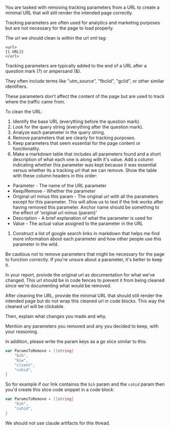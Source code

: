 You are tasked with removing tracking parameters from a URL to create a minimal URL that will still render the intended page correctly.

Tracking parameters are often used for analytics and marketing purposes but are not necessary for the page to load properly.

The url we should clean is within the url xml tag:

```
<url>
{{.URL}}
</url>
```

Tracking parameters are typically added to the end of a URL after a question mark (?) or ampersand (&).

They often include terms like "utm_source", "fbclid", "gclid", or other similar identifiers.

These parameters don't affect the content of the page but are used to track where the traffic came from.

To clean the URL:

1. Identify the base URL (everything before the question mark).
1. Look for the query string (everything after the question mark).
1. Analyze each parameter in the query string.
1. Remove parameters that are clearly for tracking purposes.
1. Keep parameters that seem essential for the page content or functionality.
1. Make a markdown table that includes all parameters found and a short description of what each one is along with it's value. Add a column indicating whether this parameter was kept because it was essential versus whether its a tracking url that we can remove. Show the table with these column headers in this order:

- Parameter - The name of the URL parameter
- Keep/Remove - Whether the parameter
- Original url minus this param - The original url with all the parameters except for this parameter.  This will allow us to test if the link works after having removed this parameter.  Anchor name should be something to the effect of 'original url minus {param}'
- Description - A brief explanation of what the parameter is used for
- Value - The actual value assigned to the parameter in the URL

1. Construct a list of google search links in markdown that helps me find more information about each parameter and how other people use this parameter in the wild.

Be cautious not to remove parameters that might be necessary for the page to function correctly. If you're unsure about a parameter, it's better to keep it.

In your report, proivde the original url as documentation for what we've changed.  This url should be in code fences to prevent it from being cleaned since we're documenting what would be removed.

After cleaning the URL, provide the minimal URL that should still render the intended page but do not wrap this cleaned url in code blocks. This way the cleaned url will be clickable.

Then, explain what changes you made and why.

Mention any parameters you removed and any you decided to keep, with your reasoning.

In addition, please write the param keys as a go slice similar to this:

```go
var ParamsToRemove = []string{
	"bih",
	"biw",
	"client",
	"cshid",
}
```

So for example if our link containss the `bih` param and the `cshid` param then you'd create this slice code snippet in a code block:

```go
var ParamsToRemove = []string{
	"bih",
	"cshid",
}
```

We should not use claude artifacts for this thread.
